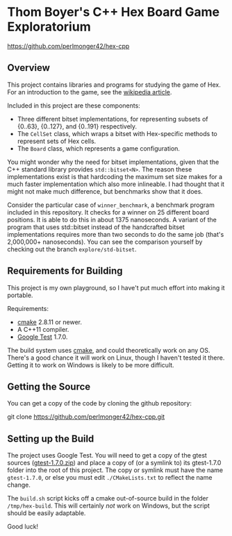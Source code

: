 Thom Boyer's C++ Hex Board Game Exploratorium
=============================================

https://github.com/perlmonger42/hex-cpp

Overview
--------

This project contains libraries and programs for studying the game
of Hex.
For an introduction to the game, see the
[wikipedia article](http://en.wikipedia.org/wiki/Hex_%28board_game%29).

Included in this project are these components:

- Three different bitset implementations, for representing subsets of {0..63},
  {0..127}, and {0..191} respectively.
- The `CellSet` class, which wraps a bitset with Hex-specific methods to
  represent sets of Hex cells.
- The `Board` class, which represents a game configuration.
  
  
You might wonder why the need for bitset implementations, given that the C++
standard library provides `std::bitset<N>`. The reason these implementations
exist is that hardcoding the maximum set size makes for a much faster
implementation which also more inlineable. I had thought that it might not make
much difference, but benchmarks show that it does.

Consider the particular case of `winner_benchmark`, a benchmark program
included in this repository.  It checks for a winner on 25 different board
positions. It is able to do this in about 1375 nanoseconds. A variant of the
program that uses std::bitset instead of the handcrafted bitset implementations
requires more than two seconds to do the same job (that's 2,000,000+
nanoseconds). You can see the comparison yourself by checking out the branch
`explore/std-bitset`.
  

Requirements for Building
-------------------------

This project is my own playground, so I have't put much effort into making
it portable.

Requirements:
* [cmake](http://www.cmake.org/) 2.8.11 or newer.
* A C++11 compiler.
* [Google Test](https://code.google.com/p/googletest/) 1.7.0.

The build system uses [cmake](http://www.cmake.org/), and could theoretically
work on any OS. There's a good chance it will work on Linux, though I haven't
tested it there. Getting it to work on Windows is likely to be more difficult.


Getting the Source
------------------

You can get a copy of the code by cloning the github repository:

   git clone https://github.com/perlmonger42/hex-cpp.git


Setting up the Build
--------------------

The project uses Google Test. You will need to get a copy of the gtest sources
([gtest-1.7.0.zip](https://googletest.googlecode.com/files/gtest-1.7.0.zip)) and
place a copy of (or a symlink to) its gtest-1.7.0 folder into the root of this
project. The copy or symlink must have the name `gtest-1.7.0`, or else you must
edit `./CMakeLists.txt` to reflect the name change.

The `build.sh` script kicks off a cmake out-of-source build in the folder
`/tmp/hex-build`. This will certainly _not_ work on Windows, but the script
should be easily adaptable.

Good luck!
